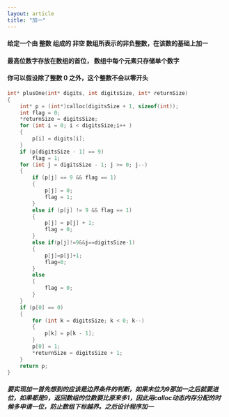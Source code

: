 ```yaml
---
layout: article
title: "加一"
---
```


#### 给定一个由 整数 组成的 非空 数组所表示的非负整数，在该数的基础上加一

#### 最高位数字存放在数组的首位， 数组中每个元素只存储单个数字

#### 你可以假设除了整数 0 之外，这个整数不会以零开头

```c
int* plusOne(int* digits, int digitsSize, int* returnSize)
{
    int* p = (int*)calloc(digitsSize + 1, sizeof(int));
    int flag = 0;
    *returnSize = digitsSize;
    for (int i = 0; i < digitsSize;i++ )
    {
        p[i] = digits[i];
    }
    if (p[digitsSize - 1] == 9)
        flag = 1;
    for (int j = digitsSize - 1; j >= 0; j--)
    {
        if (p[j] == 9 && flag == 1)
        {
            p[j] = 0;
            flag = 1;
        }
        else if (p[j] != 9 && flag == 1)
        {
            p[j] = p[j] + 1;
            flag = 0;
        }
        else if(p[j]!=9&&j==digitsSize-1)
        {
            p[j]=p[j]+1;
            flag=0;
        }
        else
        {
            flag = 0;
        }
    }
    if (p[0] == 0)
    {
        for (int k = digitsSize; k < 0; k--)
        {
            p[k] = p[k - 1];
        }
        p[0] = 1;
        *returnSize = digitsSize + 1;
    }
    return p;
}
```

##### 要实现加一首先想到的应该是边界条件的判断，如果末位为9那加一之后就要进位，如果都是9，返回数组的位数要比原来多1，因此用calloc动态内存分配的时候多申请一位，防止数组下标越界。之后设计程序加一
